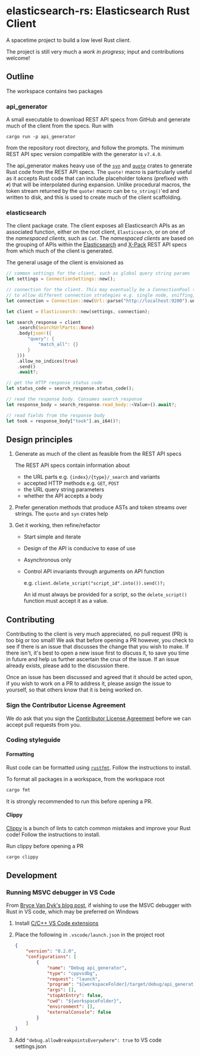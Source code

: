 # elasticsearch-rs: Elasticsearch Rust Client

A spacetime project to build a low level Rust client.

The project is still very much a _work in progress_; input and contributions welcome!

## Outline

The workspace contains two packages

### api_generator

A small executable to download REST API specs from GitHub and generate much of the client from the specs. Run with

```
cargo run -p api_generator
```

from the repository root directory, and follow the prompts. The minimum REST API spec version compatible with the 
generator is `v7.4.0`.

The api_generator makes heavy use of the [`syn`](https://docs.rs/syn/1.0.5/syn/) and [`quote`](https://docs.rs/quote/1.0.2/quote/) crates to generate Rust code from the REST API specs.
The `quote!` macro is particularly useful as it accepts Rust code that can include placeholder tokens (prefixed with `#`)
that will be interpolated during expansion. Unlike procedural macros, the token stream returned by the `quote!` macro
can be `to_string()`'ed and written to disk, and this is used to create much of the client scaffolding.

### elasticsearch

The client package crate. The client exposes all Elasticsearch APIs as an associated function, either on
the root client, `Elasticsearch`, or on one of the _namespaced clients_, such as `Cat`. The _namespaced clients_
are based on the grouping of APIs within the [Elasticsearch](https://github.com/elastic/elasticsearch/tree/master/rest-api-spec) and [X-Pack](https://github.com/elastic/elasticsearch/tree/master/x-pack/plugin/src/test/resources/rest-api-spec/api) REST API specs from which much of the client is generated.

The general usage of the client is envisioned as

```rust
// common settings for the client, such as global query string params
let settings = ConnectionSettings::new();

// connection for the client. This may eventually be a ConnectionPool trait,
// to allow different connection strategies e.g. single node, sniffing, etc.
let connection = Connection::new(Url::parse("http://localhost:9200").unwrap());

let client = Elasticsearch::new(settings, connection);

let search_response = client
    .search(SearchUrlParts::None)
    .body(json!({
        "query": {
            "match_all": {}
        }
    }))
    .allow_no_indices(true)
    .send()
    .await?;

// get the HTTP response status code
let status_code = search_response.status_code();

// read the response body. Consumes search_response
let response_body = search_response.read_body::<Value>().await?; 

// read fields from the response body         
let took = response_body["took"].as_i64()?;
```

## Design principles

1. Generate as much of the client as feasible from the REST API specs

    The REST API specs contain information about
    - the URL parts e.g. `{index}/{type}/_search` and variants
    - accepted HTTP methods e.g. `GET`, `POST`
    - the URL query string parameters
    - whether the API accepts a body
    
2. Prefer generation methods that produce ASTs and token streams over strings. 
The `quote` and `syn` crates help

3. Get it working, then refine/refactor

    - Start simple and iterate
    - Design of the API is conducive to ease of use
    - Asynchronous only
    - Control API invariants through arguments on API function
    
      e.g. `client.delete_script("script_id".into()).send()?;`
      
      An id must always be provided for a script, so the `delete_script()` function must accept
      it as a value.

## Contributing

Contributing to the client is very much appreciated, no pull request (PR) is too big or too small!
We ask that before opening a PR however, you check to see if there is an issue that discusses the change that you
wish to make. If there isn't, it's best to open a new issue first to discuss it, to save you time in future
and help us further ascertain the crux of the issue. If an issue already exists, please add to the discussion there.

Once an issue has been discussed and agreed that it should be acted upon, if you wish to work on a PR
to address it, please assign the issue to yourself, so that others know that it is being worked on.

### Sign the Contributor License Agreement

We do ask that you sign the [Contiributor License Agreement](https://www.elastic.co/contributor-agreement) before we can accept pull requests from you.

### Coding styleguide

#### Formatting

Rust code can be formatted using [`rustfmt`](https://github.com/rust-lang/rustfmt). Follow the instructions to install.

To format all packages in a workspace, from the workspace root

```sh
cargo fmt
```

It is strongly recommended to run this before opening a PR.

#### Clippy

[Clippy](https://github.com/rust-lang/rust-clippy) is a bunch of lints to catch common mistakes and improve your Rust code! Follow the instructions to install.

Run clippy before opening a PR

```sh
cargo clippy
```

## Development

### Running MSVC debugger in VS Code

From [Bryce Van Dyk's blog post](https://www.brycevandyk.com/debug-rust-on-windows-with-visual-studio-code-and-the-msvc-debugger/), 
if wishing to use the MSVC debugger with Rust in VS code, which may be preferred on Windows

1. Install [C/C++ VS Code extensions](https://marketplace.visualstudio.com/items?itemName=ms-vscode.cpptools)

2. Place the following in `.vscode/launch.json` in the project root

    ```json
    {
        "version": "0.2.0",
        "configurations": [   
            {
                "name": "Debug api_generator",
                "type": "cppvsdbg",
                "request": "launch",
                "program": "${workspaceFolder}/target/debug/api_generator.exe",
                "args": [],
                "stopAtEntry": false,
                "cwd": "${workspaceFolder}",
                "environment": [],
                "externalConsole": false
            }
        ]
    }
    ```
    
3. Add `"debug.allowBreakpointsEverywhere": true` to VS code settings.json
